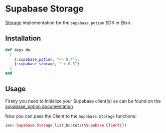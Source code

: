 # Supabase Storage

[Storage](https://supabase.com/docs/guides/storage) implementation for the `supabase_potion` SDK in Elixir.

## Installation

```elixir
def deps do
  [
    {:supabase_potion, "~> 0.4"},
    {:supabase_storage, "~> 0.3"}
  ]
end
```

## Usage

Firstly you need to initialize your Supabase client(s) as can be found on the [supabase_potion documentation](https://github.com/zoedsoupe/supabase-ex?tab=readme-ov-file#starting-a-client)

Now you can pass the Client to the `Supabase.Storage` functions:

```elixir
iex> Supabase.Storage.list_buckets(%Supabase.Client{})  
```
